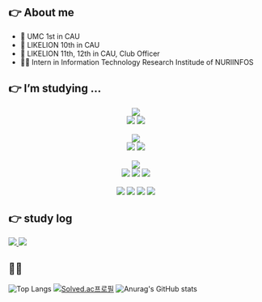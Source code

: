 ## 👉 About me
- 🍏 UMC 1st in CAU
- 🦁 LIKELION 10th in CAU
- 🦁 LIKELION 11th, 12th in CAU, Club Officer
- 👨‍💼 Intern in Information Technology Research Institude of NURIINFOS

## 👉 I’m studying …
<div align=center> 
  <img src="https://img.shields.io/badge/java-007396?style=flat&logo=java&logoColor=white"> 
  <br>
  <img src="https://img.shields.io/badge/spring-6DB33F?style=flat&logo=spring&logoColor=white">
  <img src="https://img.shields.io/badge/springboot-6DB33F?style=flat&logo=springboot&logoColor=white"> 
  <br>
  <br>

  <img src="https://img.shields.io/badge/python-3776AB?style=flat&logo=python&logoColor=white">
  <br>
  <img src="https://img.shields.io/badge/django-092E20?style=flat&logo=django&logoColor=white">
  <img src="https://img.shields.io/badge/django rest framework-92292d?style=flat&logo=&logoColor=white">
  <br>
  <br>


  <img src="https://img.shields.io/badge/amazon aws-232F3E?style=flat&logo=amazonaws&logoColor=white">
  <br>
  <img src="https://img.shields.io/badge/amazon s3-569A31?style=flat&logo=amazons3&logoColor=white">
  <img src="https://img.shields.io/badge/amazon rds-527FFF?style=flat&logo=amazonrds&logoColor=white">
  <img src="https://img.shields.io/badge/amazon ec2-FF9900?style=flat&logo=amazonec2&logoColor=white">
  <br>
  <br>

  <img src="https://img.shields.io/badge/mysql-4479A1?style=flat&logo=mysql&logoColor=white">
  <img src="https://img.shields.io/badge/mariadb-003545?style=flat&logo=mariadb&logoColor=white">
  <img src="https://img.shields.io/badge/oracle-F80000?style=flat&logo=oracle&logoColor=white">
  <img src="https://img.shields.io/badge/postgresql-4169E1?style=flat&logo=postgresql&logoColor=white">
</div>

## 👉 study log
<a href=https://velog.io/@hayeong/posts> <img src="https://img.shields.io/badge/Velog-20C997?style=flat&logo=velog&logoColor=white&link=https://velog.io/@hayeong/posts"> </a>
<a href=https://every-goofy-goody.notion.site/every-goofy-goody/5f7fc648c7d244feacbc324ba7dbb5bb> <img src="https://img.shields.io/badge/Notion-000000?style=flat&logo=Notion&logoColor=white&link=https://every-goofy-goody.notion.site/every-goofy-goody/5f7fc648c7d244feacbc324ba7dbb5bb"> </a>

## 👨‍🌾
![Top Langs](https://github-readme-stats.vercel.app/api/top-langs/?username=hayeongKo&exclude_repo=UMC_iOS&layout=compact)
[![Solved.ac프로필](http://mazassumnida.wtf/api/generate_badge?boj=polarpheno)](https://solved.ac/polarpheno)
![Anurag's GitHub stats](https://github-readme-stats.vercel.app/api?username=hayeongKo&show_icons=true&theme=blueberry)
